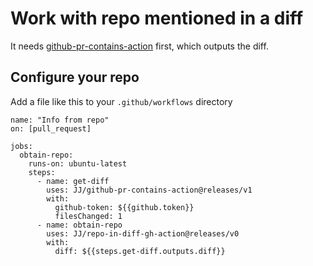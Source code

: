 # Work with repo mentioned in a diff

It needs [github-pr-contains-action](https://github.com/JJ/github-pr-contains-action) first, which outputs the diff.

## Configure your repo

Add a file like this to your `.github/workflows` directory

```
name: "Info from repo"
on: [pull_request]

jobs:
  obtain-repo:
    runs-on: ubuntu-latest
    steps:
      - name: get-diff
        uses: JJ/github-pr-contains-action@releases/v1
        with:
          github-token: ${{github.token}}
          filesChanged: 1
      - name: obtain-repo
        uses: JJ/repo-in-diff-gh-action@releases/v0
        with:
          diff: ${{steps.get-diff.outputs.diff}}
```
